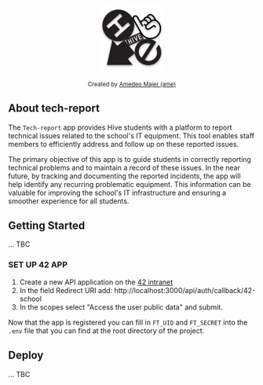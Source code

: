 <p align="center">
    <a href="https://www.hive.fi/" target="_blank">
        <img src="https://github.com/hivehelsinki/.github/blob/main/assets/logo.png?raw=true" width="128" alt="Hive logo" />
    </a>
</p>

<p align="center">
  <sub>Created by <a href="https://github.com/amedeomajer">Amedeo Majer (ame)</a></sub>
</p>

## About tech-report

The `Tech-report` app provides Hive students with a platform to report technical issues related to the school's IT equipment. This tool enables staff members to efficiently address and follow up on these reported issues.

The primary objective of this app is to guide students in correctly reporting technical problems and to maintain a record of these issues. In the near future, by tracking and documenting the reported incidents, the app will help identify any recurring problematic equipment. This information can be valuable for improving the school's IT infrastructure and ensuring a smoother experience for all students.

## Getting Started

... TBC

### SET UP 42 APP

1. Create a new API application on the [42 intranet](https://profile.intra.42.fr/oauth/applications/new)
2. In the field Redirect URI add: http://localhost:3000/api/auth/callback/42-school
3. In the scopes select "Access the user public data" and submit.

Now that the app is registered you can fill in `FT_UID` and `FT_SECRET` into the `.env` file that you can find at the root directory of the project.

## Deploy

... TBC
